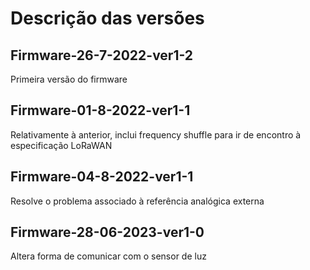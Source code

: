 # Descrição das versões
## Firmware-26-7-2022-ver1-2
Primeira versão do firmware
## Firmware-01-8-2022-ver1-1
Relativamente à anterior, inclui frequency shuffle para ir de encontro à especificação LoRaWAN
## Firmware-04-8-2022-ver1-1
Resolve o problema associado à referência analógica externa
## Firmware-28-06-2023-ver1-0
Altera forma de comunicar com o sensor de luz

